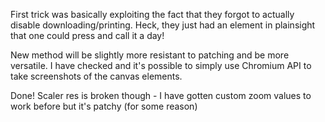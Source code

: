 First trick was basically exploiting the fact that they forgot to actually disable downloading/printing.
Heck, they just had an element in plainsight that one could press and call it a day!

New method will be slightly more resistant to patching and be more versatile.
I have checked and it's possible to simply use Chromium API to take screenshots of the canvas elements.

Done! Scaler res is broken though - I have gotten custom zoom values to work before but it's patchy (for some reason)
